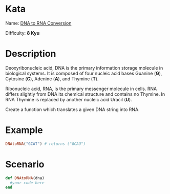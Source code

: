 # Kata
Name: [DNA to RNA Conversion](https://www.codewars.com/kata/dna-to-rna-conversion)

Difficulty: **8 Kyu**

# Description
Deoxyribonucleic acid, DNA is the primary information storage molecule in biological systems. It is composed of four nucleic acid bases Guanine (**G**), Cytosine (**C**), Adenine (**A**), and Thymine (**T**).

Ribonucleic acid, RNA, is the primary messenger molecule in cells. RNA differs slightly from DNA its chemical structure and contains no Thymine. In RNA Thymine is replaced by another nucleic acid Uracil (**U**).

Create a function which translates a given DNA string into RNA.

# Example
```ruby
DNAtoRNA("GCAT") # returns ("GCAU")
```

# Scenario
```ruby
def DNAtoRNA(dna)
  #your code here
end
```